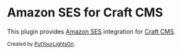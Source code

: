 # Amazon SES for Craft CMS

This plugin provides [Amazon SES](http://www.mailgun.com/) integration for [Craft CMS](https://craftcms.com/).

<small>Created by [PutYourLightsOn](https://www.putyourlightson.net/).</small>
